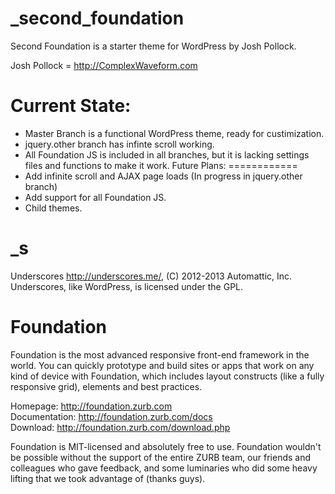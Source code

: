 _second_foundation
==================
Second Foundation is a starter theme for WordPress by Josh Pollock. 

Josh Pollock = http://ComplexWaveform.com

Current State:
=============
* Master Branch is a functional WordPress theme, ready for custimization.
* jquery.other branch has infinte scroll working.
* All Foundation JS is included in all branches, but it is lacking settings files and functions to make it work.
Future Plans:
============
* Add infinite scroll and AJAX page loads (In progress in jquery.other branch)
* Add support for all Foundation JS.
* Child themes.


_s
===
Underscores http://underscores.me/, (C) 2012-2013 Automattic, Inc.
Underscores, like WordPress, is licensed under the GPL.

Foundation
==========

Foundation is the most advanced responsive front-end framework in the world. You can quickly prototype and build sites or apps that work on any kind of device with Foundation, which includes layout constructs (like a fully responsive grid), elements and best practices.

Homepage:      http://foundation.zurb.com<br />
Documentation: http://foundation.zurb.com/docs<br />
Download:      http://foundation.zurb.com/download.php

Foundation is MIT-licensed and absolutely free to use. Foundation wouldn't be possible without the support of the entire ZURB team, our friends and colleagues who gave feedback, and some luminaries who did some heavy lifting that we took advantage of (thanks guys).
